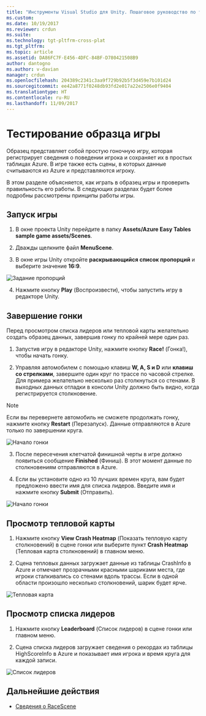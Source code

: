 ```yaml
---
title: "Инструменты Visual Studio для Unity. Пошаговое руководство по тестированию игры в Azure | Документы Майкрософт"
ms.custom: 
ms.date: 10/19/2017
ms.reviewer: crdun
ms.suite: 
ms.technology: tgt-pltfrm-cross-plat
ms.tgt_pltfrm: 
ms.topic: article
ms.assetid: DA86FC7F-E456-4DFC-84BF-D780421508B9
author: dantogno
ms.author: v-davian
manager: crdun
ms.openlocfilehash: 204389c2341c3aa9f729b92b5f3d459e7b101d24
ms.sourcegitcommit: ee42a8771f0248db93fd2e017a22e2506e0f9404
ms.translationtype: HT
ms.contentlocale: ru-RU
ms.lasthandoff: 11/09/2017
---
```

# <a name="test-the-sample-game"></a>Тестирование образца игры

Образец представляет собой простую гоночную игру, которая регистрирует сведения о поведении игрока и сохраняет их в простых таблицах Azure. В игре также есть сцены, в которых данные считываются из Azure и представляются игроку.

В этом разделе объясняется, как играть в образец игры и проверить правильность его работы. В следующих разделах будет более подробны рассмотрены принципы работы игры.

## <a name="starting-the-game"></a>Запуск игры

1. В окне проекта Unity перейдите в папку **Assets/Azure Easy Tables sample game assets/Scenes**.

2. Дважды щелкните файл **MenuScene**.

3. В окне игры Unity откройте **раскрывающийся список пропорций** и выберите значение **16:9**.

  ![Задание пропорций](media/vstu_azure-test-sample-game-image1.png)

4. Нажмите кнопку **Play** (Воспроизвести), чтобы запустить игру в редакторе Unity.


## <a name="complete-a-race"></a>Завершение гонки

Перед просмотром списка лидеров или тепловой карты желательно создать образец данных, завершив гонку по крайней мере один раз.

1. Запустив игру в редакторе Unity, нажмите кнопку **Race!** (Гонка!), чтобы начать гонку.

2. Управляя автомобилем с помощью клавиш **W, A, S и D** или **клавиш со стрелками**, завершите один круг по трассе по часовой стрелке. Для примера желательно несколько раз столкнуться со стенами. В выходных данных отладки в консоли Unity должно быть видно, когда регистрируется столкновение.

  >[!NOTE]
  > Если вы перевернете автомобиль не сможете продолжать гонку, нажмите кнопку **Restart** (Перезапуск). Данные отправляются в Azure только по завершении круга.

  ![Начало гонки](media/vstu_azure-test-sample-game-image2.png)

3. После пересечения клетчатой финишной черты в игре должно появиться сообщение **Finished** (Финиш). В этот момент данные по столкновениям отправляются в Azure.

4. Если вы установите одно из 10 лучших времен круга, вам будет предложено ввести имя для списка лидеров. Введите имя и нажмите кнопку **Submit** (Отправить).

  ![Начало гонки](media/vstu_azure-test-sample-game-image3.png)

## <a name="view-the-heatmap"></a>Просмотр тепловой карты

1. Нажмите кнопку **View Crash Heatmap** (Показать тепловую карту столкновений) в сцене гонки или выберите пункт **Crash Heatmap** (Тепловая карта столкновений) в главном меню.

2. Сцена тепловых данных загружает данные из таблицы CrashInfo в Azure и отмечает прозрачными красными шариками места, где игроки сталкивались со стенами вдоль трассы. Если в одной области произошло несколько столкновений, шарик будет ярче.

  ![Тепловая карта](media/vstu_azure-test-sample-game-image4.png)

## <a name="view-the-leaderboard"></a>Просмотр списка лидеров

1. Нажмите кнопку **Leaderboard** (Список лидеров) в сцене гонки или главном меню.

2. Сцена списка лидеров загружает сведения о рекордах из таблицы HighScoreInfo в Azure и показывает имя игрока и время круга для каждой записи.

  ![Список лидеров](media/vstu_azure-test-sample-game-image5.png)

## <a name="next-step"></a>Дальнейшие действия

* [Сведения о RaceScene](visual-studio-tools-for-unity-azure-racescene.md)
